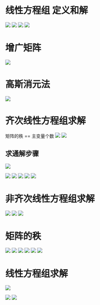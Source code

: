 # 线性方程组 定义和解
![](../photo/Pasted%20image%2020240219165153.png)
![](../photo/Pasted%20image%2020240220151014.png)
![](../photo/Pasted%20image%2020240220155016.png)
![](../photo/Pasted%20image%2020240220155242.png)

# 增广矩阵
![](../photo/Pasted%20image%2020240219165652.png)

# 高斯消元法
![](../photo/Pasted%20image%2020240219172246.png)

# 齐次线性方程组求解
矩阵的秩 == 主变量个数
![](../photo/Pasted%20image%2020240220163528.png)
![](../photo/Pasted%20image%2020240220164439.png)

## 求通解步骤
![](../photo/Pasted%20image%2020240220164644.png)

![](../photo/Pasted%20image%2020240220164657.png)
![](../photo/Pasted%20image%2020240220164744.png)
![](../photo/Pasted%20image%2020240220164816.png)
![](../photo/Pasted%20image%2020240220164943.png)
![](../photo/Pasted%20image%2020240220165000.png)

# 非齐次线性方程组求解
![](../photo/Pasted%20image%2020240220171029.png)
![](../photo/Pasted%20image%2020240220165542.png)
![](../photo/Pasted%20image%2020240220165807.png)

# 矩阵的秩
![](../photo/Pasted%20image%2020240220173259.png)
![](../photo/Pasted%20image%2020240220173424.png)
![](../photo/Pasted%20image%2020240220173523.png)
![](../photo/Pasted%20image%2020240220173554.png)
![](../photo/Pasted%20image%2020240220173701.png)
![](../photo/Pasted%20image%2020240220181124.png)

# 线性方程组求解
![](../photo/Pasted%20image%2020240220174934.png)

![](../photo/Pasted%20image%2020240220180227.png)
![](../photo/Pasted%20image%2020240220180412.png)